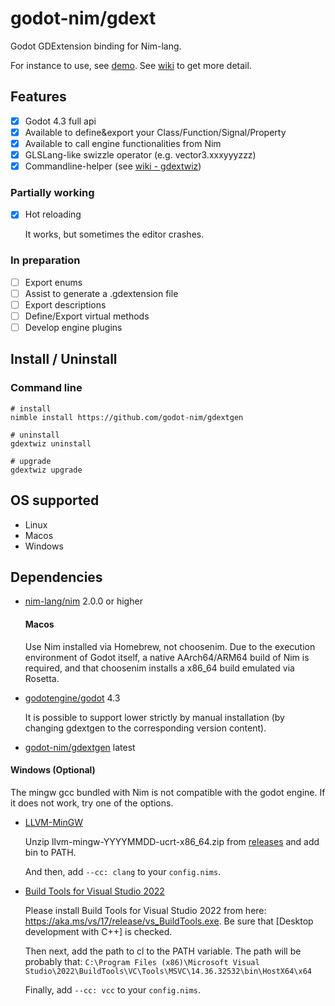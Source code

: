 # godot-nim/gdext

Godot GDExtension binding for Nim-lang.

For instance to use, see [demo][1].
See [wiki][2] to get more detail.

## Features

- [x] Godot 4.3 full api
- [x] Available to define&export your Class/Function/Signal/Property
- [x] Available to call engine functionalities from Nim
- [x] GLSLang-like swizzle operator (e.g. vector3.xxxyyyzzz)
- [x] Commandline-helper (see [wiki - gdextwiz][3])

### Partially working

- [x] Hot reloading

  It works, but sometimes the editor crashes.

### In preparation

- [ ] Export enums
- [ ] Assist to generate a .gdextension file
- [ ] Export descriptions
- [ ] Define/Export virtual methods
- [ ] Develop engine plugins

## Install / Uninstall

### Command line

```
# install
nimble install https://github.com/godot-nim/gdextgen

# uninstall
gdextwiz uninstall

# upgrade
gdextwiz upgrade
```
## OS supported

* Linux
* Macos
* Windows

## Dependencies

* [nim-lang/nim](https://github.com/nim-lang/nim) 2.0.0 or higher
  #### Macos
  Use Nim installed via Homebrew, not choosenim.
  Due to the execution environment of Godot itself, a native AArch64/ARM64 build of Nim is required, and that choosenim installs a x86_64 build emulated via Rosetta.

* [godotengine/godot](https://github.com/godotengine/godot) 4.3
 
  It is possible to support lower strictly by manual installation (by changing gdextgen to the corresponding version content).
  
* [godot-nim/gdextgen](https://github.com/godot-nim/gdextgen) latest

#### Windows (Optional)

The mingw gcc bundled with Nim is not compatible with the godot engine. If it does not work, try one of the options.

* [LLVM-MinGW][4]

  Unzip llvm-mingw-YYYYMMDD-ucrt-x86_64.zip from [releases][5] and add bin to PATH.

  And then, add `--cc: clang` to your `config.nims`.

* [Build Tools for Visual Studio 2022][6]

  Please install Build Tools for Visual Studio 2022 from here: https://aka.ms/vs/17/release/vs_BuildTools.exe.
  Be sure that [Desktop development with C++] is checked.

  Then next, add the path to cl to the PATH variable.
  The path will be probably that: `C:\Program Files (x86)\Microsoft Visual Studio\2022\BuildTools\VC\Tools\MSVC\14.36.32532\bin\HostX64\x64`

  Finally, add `--cc: vcc` to your `config.nims`.

[1]: https://github.com/godot-nim/demo
[2]: https://github.com/godot-nim/gdext-nim/wiki
[3]: https://github.com/godot-nim/gdext-nim/wiki/gdextwiz
[4]: https://www.mingw-w64.org/downloads/#llvm-mingw
[5]: https://github.com/mstorsjo/llvm-mingw/releases
[6]: https://visualstudio.microsoft.com/downloads/
